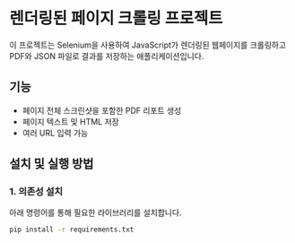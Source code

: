 # 렌더링된 페이지 크롤링 프로젝트

이 프로젝트는 Selenium을 사용하여 JavaScript가 렌더링된 웹페이지를 크롤링하고 PDF와 JSON 파일로 결과를 저장하는 애플리케이션입니다. 

## 기능
- 페이지 전체 스크린샷을 포함한 PDF 리포트 생성
- 페이지 텍스트 및 HTML 저장
- 여러 URL 입력 가능

## 설치 및 실행 방법

### 1. 의존성 설치
아래 명령어를 통해 필요한 라이브러리를 설치합니다.

```bash
pip install -r requirements.txt
